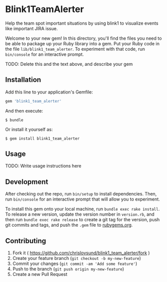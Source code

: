 # Blink1TeamAlerter

Help the team spot important situations by using blink1 to visualize events like important JIRA issue.

Welcome to your new gem! In this directory, you'll find the files you need to be able to package up your Ruby library into a gem. Put your Ruby code in the file `lib/blink1_team_alerter`. To experiment with that code, run `bin/console` for an interactive prompt.

TODO: Delete this and the text above, and describe your gem

## Installation

Add this line to your application's Gemfile:

```ruby
gem 'blink1_team_alerter'
```

And then execute:

    $ bundle

Or install it yourself as:

    $ gem install blink1_team_alerter

## Usage

TODO: Write usage instructions here

## Development

After checking out the repo, run `bin/setup` to install dependencies. Then, run `bin/console` for an interactive prompt that will allow you to experiment.

To install this gem onto your local machine, run `bundle exec rake install`. To release a new version, update the version number in `version.rb`, and then run `bundle exec rake release` to create a git tag for the version, push git commits and tags, and push the `.gem` file to [rubygems.org](https://rubygems.org).

## Contributing

1. Fork it ( https://github.com/chrislovsund/blink1_team_alerter/fork )
2. Create your feature branch (`git checkout -b my-new-feature`)
3. Commit your changes (`git commit -am 'Add some feature'`)
4. Push to the branch (`git push origin my-new-feature`)
5. Create a new Pull Request

